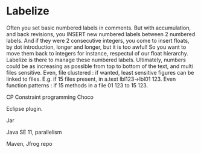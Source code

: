 # Labelize

Often you set basic numbered labels in comments. But with accumulation, and back revisions, you INSERT new     numbered labels between 2 numbered labels. And if they were 2 consecutive integers, you come to insert floats, by dot introduction, longer and longer, but it is too awful! So you want to move them back to integers for instance, respectul of our float hierarchy. Labelize is there to manage these numbered labels. Ultimately, numbers could be as increasing as possible from top to bottom of the text, and multi files sensitive. Even, file clustered : if wanted, least sensitive figures can be linked to files. E.g. if 15 files present, in a.text lbl123->lbl01 123. Even function patterns : if 15 methods in a file 01 123 to 15 123.

CP Constraint programming Choco

Eclipse plugin.

Jar

Java SE 11, parallelism

Maven, Jfrog repo


